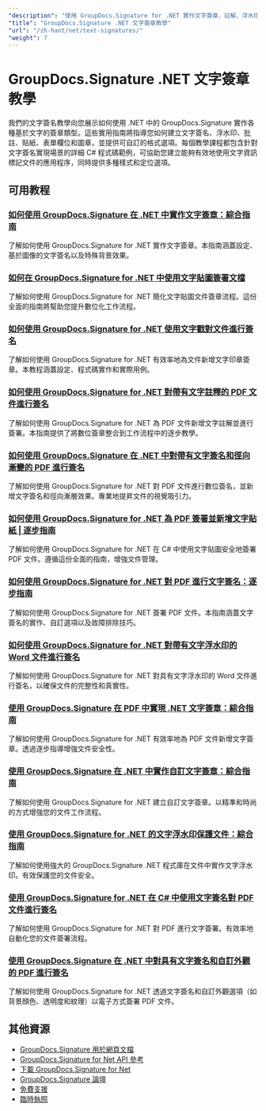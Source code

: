 ```yaml
---
"description": "使用 GroupDocs.Signature for .NET 實作文字簽章、註解、浮水印和基於文字的文件標記的逐步教學。"
"title": "GroupDocs.Signature .NET 文字簽章教學"
"url": "/zh-hant/net/text-signatures/"
"weight": 7
---
```


# GroupDocs.Signature .NET 文字簽章教學

我們的文字簽名教學向您展示如何使用 .NET 中的 GroupDocs.Signature 實作各種基於文字的簽章類型。這些實用指南將指導您如何建立文字簽名、浮水印、批註、貼紙、表單欄位和圖章，並提供可自訂的格式選項。每個教學課程都包含針對文字簽名實現場景的詳細 C# 程式碼範例，可協助您建立能夠有效地使用文字資訊標記文件的應用程序，同時提供多種樣式和定位選項。

## 可用教程

### [如何使用 GroupDocs.Signature 在 .NET 中實作文字簽章：綜合指南](./master-text-signatures-dotnet-groupdocs-signature/)
了解如何使用 GroupDocs.Signature for .NET 實作文字簽章。本指南涵蓋設定、基於圖像的文字簽名以及特殊背景效果。

### [如何在 GroupDocs.Signature for .NET 中使用文字貼圖簽署文檔](./sign-documents-text-sticker-groupdocs-signature-dotnet/)
了解如何使用 GroupDocs.Signature for .NET 簡化文字貼圖文件簽章流程。這份全面的指南將幫助您提升數位化工作流程。

### [如何使用 GroupDocs.Signature for .NET 使用文字戳對文件進行簽名](./sign-documents-text-stamp-groupdocs-signature-net/)
了解如何使用 GroupDocs.Signature for .NET 有效率地為文件新增文字印章簽章。本教程涵蓋設定、程式碼實作和實際用例。

### [如何使用 GroupDocs.Signature for .NET 對帶有文字註釋的 PDF 文件進行簽名](./sign-pdf-text-annotations-groupdocs-signature-net/)
了解如何使用 GroupDocs.Signature for .NET 為 PDF 文件新增文字註解並進行簽署。本指南提供了將數位簽章整合到工作流程中的逐步教學。

### [如何使用 GroupDocs.Signature 在 .NET 中對帶有文字簽名和徑向漸變的 PDF 進行簽名](./sign-pdf-text-radial-gradient-groupdocs-dotnet/)
了解如何使用 GroupDocs.Signature for .NET 對 PDF 文件進行數位簽名，並新增文字簽名和徑向漸層效果。專業地提昇文件的視覺吸引力。

### [如何使用 GroupDocs.Signature for .NET 為 PDF 簽署並新增文字貼紙 | 逐步指南](./sign-pdfs-text-sticker-groupdocs-signature-net/)
了解如何使用 GroupDocs.Signature for .NET 在 C# 中使用文字貼圖安全地簽署 PDF 文件。遵循這份全面的指南，增強文件管理。

### [如何使用 GroupDocs.Signature for .NET 對 PDF 進行文字簽名：逐步指南](./sign-pdf-text-groupdocs-signature-net/)
了解如何使用 GroupDocs.Signature for .NET 簽署 PDF 文件。本指南涵蓋文字簽名的實作、自訂選項以及故障排除技巧。

### [如何使用 GroupDocs.Signature for .NET 對帶有文字浮水印的 Word 文件進行簽名](./sign-word-documents-text-watermark-groupdocs-dotnet/)
了解如何使用 GroupDocs.Signature for .NET 對具有文字浮水印的 Word 文件進行簽名，以確保文件的完整性和真實性。

### [使用 GroupDocs.Signature 在 PDF 中實現 .NET 文字簽章：綜合指南](./implement-net-text-signature-in-pdfs-groupdocs/)
了解如何使用 GroupDocs.Signature for .NET 有效率地為 PDF 文件新增文字簽章。透過逐步指導增強文件安全性。

### [使用 GroupDocs.Signature 在 .NET 中實作自訂文字簽章：綜合指南](./custom-text-signatures-groupdocs-dotnet/)
了解如何使用 GroupDocs.Signature for .NET 建立自訂文字簽章。以精準和時尚的方式增強您的文件工作流程。

### [使用 GroupDocs.Signature for .NET 的文字浮水印保護文件：綜合指南](./groupdocs-signature-net-text-watermark/)
了解如何使用強大的 GroupDocs.Signature .NET 程式庫在文件中實作文字浮水印。有效保護您的文件安全。

### [使用 GroupDocs.Signature for .NET 在 C# 中使用文字簽名對 PDF 文件進行簽名](./sign-pdf-text-signature-csharp-groupdocs/)
了解如何使用 GroupDocs.Signature for .NET 對 PDF 進行文字簽署。有效率地自動化您的文件簽署流程。

### [使用 GroupDocs.Signature 在 .NET 中對具有文字簽名和自訂外觀的 PDF 進行簽名](./sign-pdfs-text-signature-custom-appearance-dotnet/)
了解如何使用 GroupDocs.Signature for .NET 透過文字簽名和自訂外觀選項（如背景顏色、透明度和紋理）以電子方式簽署 PDF 文件。

## 其他資源

- [GroupDocs.Signature 用於網頁文檔](https://docs.groupdocs.com/signature/net/)
- [GroupDocs.Signature for Net API 參考](https://reference.groupdocs.com/signature/net/)
- [下載 GroupDocs.Signature for Net](https://releases.groupdocs.com/signature/net/)
- [GroupDocs.Signature 論壇](https://forum.groupdocs.com/c/signature)
- [免費支援](https://forum.groupdocs.com/)
- [臨時執照](https://purchase.groupdocs.com/temporary-license/)